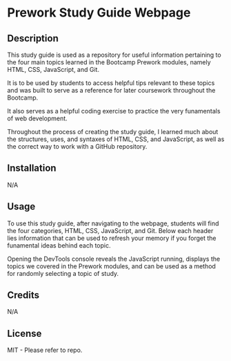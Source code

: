 # Prework Study Guide Webpage

## Description

This study guide is used as a repository for useful information pertaining to the four main topics learned in the Bootcamp Prework modules, namely HTML, CSS, JavaScript, and Git.

It is to be used by students to access helpful tips relevant to these topics and was built to serve as a reference for later coursework throughout the Bootcamp.

It also serves as a helpful coding exercise to practice the very funamentals of web development.

Throughout the process of creating the study guide, I learned much about the structures, uses, and syntaxes of HTML, CSS, and JavaScript, as well as the correct way to work with a GitHub repository.

## Installation

N/A

## Usage

To use this study guide, after navigating to the webpage, students will find the four categories, HTML, CSS, JavaScript, and Git. Below each header lies information that can be used to refresh your memory if you forget the funamental ideas behind each topic. 

Opening the DevTools console reveals the JavaScript running, displays the topics we covered in the Prework modules, and can be used as a method for randomly selecting a topic of study.

## Credits

N/A

## License

MIT - Please refer to repo.
